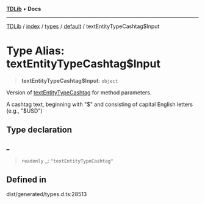 [**TDLib**](../../../../../../README.md) • **Docs**

***

[TDLib](../../../../../../modules.md) / [index](../../../../../README.md) / [types](../../../README.md) / [default](../README.md) / textEntityTypeCashtag$Input

# Type Alias: textEntityTypeCashtag$Input

> **textEntityTypeCashtag$Input**: `object`

Version of [textEntityTypeCashtag](textEntityTypeCashtag.md) for method parameters.

A cashtag text, beginning with "$" and consisting of capital English letters (e.g., "$USD")

## Type declaration

### \_

> `readonly` **\_**: `"textEntityTypeCashtag"`

## Defined in

dist/generated/types.d.ts:28513

